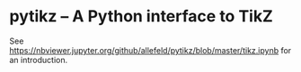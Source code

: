 # pytikz – A Python interface to TikZ

See <https://nbviewer.jupyter.org/github/allefeld/pytikz/blob/master/tikz.ipynb> for an introduction.
